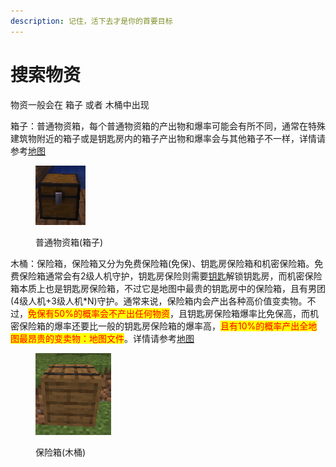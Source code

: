 ```yaml
---
description: 记住，活下去才是你的首要目标
---
```


# 搜索物资

物资一般会在 箱子 或者 木桶中出现

箱子：普通物资箱，每个普通物资箱的产出物和爆率可能会有所不同，通常在特殊建筑物附近的箱子或是钥匙房内的箱子产出物和爆率会与其他箱子不一样，详情请参考[地图](broken-reference)

<figure><img src="../../.gitbook/assets/image (39).png" alt=""><figcaption><p>普通物资箱(箱子)</p></figcaption></figure>

木桶：保险箱，保险箱又分为免费保险箱(免保)、钥匙房保险箱和机密保险箱。免费保险箱通常会有2级人机守护，钥匙房保险则需要[钥匙](../../wu-pin/yao-shi/)解锁钥匙房，而机密保险箱本质上也是钥匙房保险箱，不过它是地图中最贵的钥匙房中的保险箱，且有男团(4级人机+3级人机\*N)守护。通常来说，保险箱内会产出各种高价值变卖物。不过，<mark style="color:red;">免保有50%的概率会不产出任何物资</mark>，且钥匙房保险箱爆率比免保高，而机密保险箱的爆率还要比一般的钥匙房保险箱的爆率高，<mark style="color:red;">且有10%的概率产出全地图最昂贵的变卖物：地图文件</mark>。详情请参考[地图](broken-reference)

<figure><img src="../../.gitbook/assets/image (40).png" alt=""><figcaption><p>保险箱(木桶)</p></figcaption></figure>
